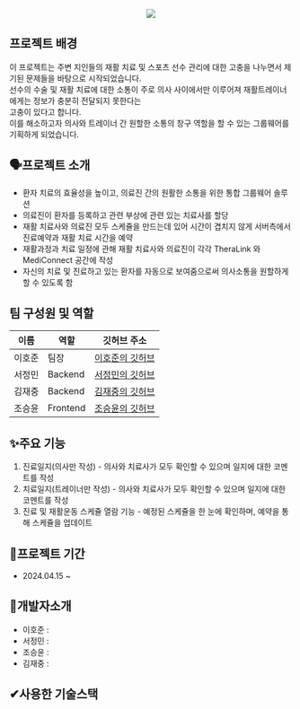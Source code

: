 <p align= "center">
    <img src="https://capsule-render.vercel.app/api?type=waving&color=033d5e&height=300&section=header&text=PSMC&fontColor=f5f5f5&fontSize=90&fontAlignY=38&desc=Pro%20Sprots%20Medical%20Center&descAlignY=51" />
    </p>


## 프로젝트 배경

이 프로젝트는 주변 지인들의 재활 치료 및 스포츠 선수 관리에 대한 고충을 나누면서 제기된 문제들을 바탕으로 시작되었습니다.
<br>선수의 수술 및 재활 치료에 대한 소통이 주로 의사 사이에서만 이루어져 재활트레이너에게는 정보가 충분히 전달되지 못한다는 <br>고충이 있다고 합니다.
<br>이를 해소하고자 의사와 트레이너 간 원할한 소통의 창구 역할을 할 수 있는 그룹웨어를 기획하게 되었습니다. 

    
## 🗣프로젝트 소개
- 환자 치료의 효율성을 높이고, 의료진 간의 원활한 소통을 위한 통합 그룹웨어 솔루션
- 의료진이 환자를 등록하고 관련 부상에 관련 있는 치료사를 할당
- 재활 치료사와 의료진 모두 스케쥴을 만드는데 있어 시간이 겹치지 않게 서버측에서 진료예약과 재활 치료 시간을 예약
- 재활과정과 치료 일정에 관해 재활 치료사와 의료진이 각각 TheraLink 와 MediConnect 공간에 작성
- 자신의 치료 및 진료하고 있는 환자를 자동으로 보여줌으로써 의사소통을 원할하게 할 수 있도록 함


## 팀 구성원 및 역할

| 이름    | 역할         | 깃허브 주소                   |
|---------|--------------|-------------------------------|
| 이호준  | 팀장 | [이호준의 깃허브](https://github.com/comaserious) |
| 서정민  | Backend | [서정민의 깃허브](https://github.com/wjdals83) |
| 김재중  | Backend | [김재중의 깃허브](https://github.com/Absensing) |
| 조승윤  | Frontend | [조승윤의 깃허브](https://github.com/tmddbs9313) |

## ✨주요 기능
1. 진료일지(의사만 작성) - 의사와 치료사가 모두 확인할 수 있으며 일지에 대한 코멘트를 작성
2. 치료일지(트레이너만 작성) - 의사와 치료사가 모두 확인할 수 있으며 일지에 대한 코멘트를 작성
3. 진료 및 재활운동 스케쥴 열람 기능 - 예정된 스케쥴을 한 눈에 확인하며, 예약을 통해 스케쥴을 업데이트

## 📅프로젝트 기간
- 2024.04.15 ~ 

## 👫개발자소개
- 이호준 :
- 서정민 :
- 조승윤 :
- 김재중 :

## ✔사용한 기술스택





